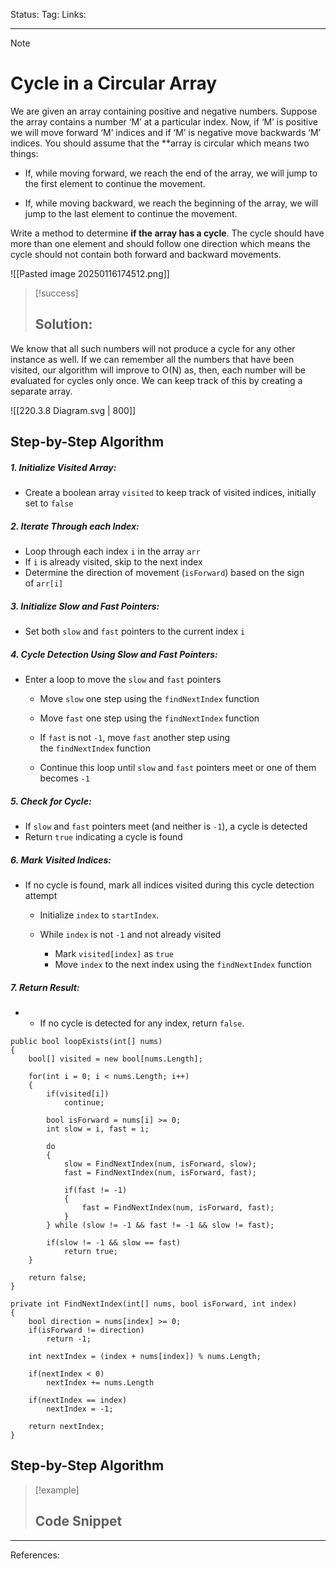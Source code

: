 Status: 
Tag:
Links:

---
> [!note] 
>  # Cycle in a Circular Array

We are given an array containing positive and negative numbers. Suppose the array contains a number ‘M’ at a particular index. Now, if ‘M’ is positive we will move forward ‘M’ indices and if ‘M’ is negative move backwards ‘M’ indices. You should assume that the **array is circular which means two things:

 - If, while moving forward, we reach the end of the array, we will jump to the first element to continue the movement.

 - If, while moving backward, we reach the beginning of the array, we will jump to the last element to continue the movement.

Write a method to determine **if the array has a cycle**. The cycle should have more than one element and should follow one direction which means the cycle should not contain both forward and backward movements.

![[Pasted image 20250116174512.png]]

> [!success] 
> ## Solution: 

We know that all such numbers will not produce a cycle for any other instance as well. If we can remember all the numbers that have been visited, our algorithm will improve to O(N) as, then, each number will be evaluated for cycles only once. We can keep track of this by creating a separate array.

![[220.3.8 Diagram.svg | 800]]

## Step-by-Step Algorithm

##### 1. Initialize Visited Array:

   - Create a boolean array `visited` to keep track of visited indices, initially set to `false`

##### 2. Iterate Through each Index:

   - Loop through each index `i` in the array `arr`
   - If `i` is already visited, skip to the next index
   - Determine the direction of movement (`isForward`) based on the sign of `arr[i]`

##### 3. Initialize Slow and Fast Pointers:

   - Set both `slow` and `fast` pointers to the current index `i`

##### 4. **Cycle Detection Using Slow and Fast Pointers**:

   - Enter a loop to move the `slow` and `fast` pointers

	   - Move `slow` one step using the `findNextIndex` function
	
	   - Move `fast` one step using the `findNextIndex` function
	   - If `fast` is not `-1`, move `fast` another step using the `findNextIndex` function
	
	   - Continue this loop until `slow` and `fast` pointers meet or one of them becomes `-1`

##### 5. **Check for Cycle**:

   - If `slow` and `fast` pointers meet (and neither is `-1`), a cycle is detected
   - Return `true` indicating a cycle is found

##### 6. **Mark Visited Indices**:

   - If no cycle is found, mark all indices visited during this cycle detection attempt
	   - Initialize `index` to `startIndex`.
	
	   - While `index` is not `-1` and not already visited
		   - Mark `visited[index]` as `true`
		   - Move `index` to the next index using the `findNextIndex` function

##### 7. Return Result:

   - - If no cycle is detected for any index, return `false`.


``` run-csharp
public bool loopExists(int[] nums)
{
	bool[] visited = new bool[nums.Length];
	
	for(int i = 0; i < nums.Length; i++)
	{
		if(visited[i])
			continue;
		
		bool isForward = nums[i] >= 0;
		int slow = i, fast = i;
		
		do
		{
			slow = FindNextIndex(num, isForward, slow);
			fast = FindNextIndex(num, isForward, fast);
			
			if(fast != -1)
			{
				fast = FindNextIndex(num, isForward, fast);
			}
		} while (slow != -1 && fast != -1 && slow != fast);
		
		if(slow != -1 && slow == fast)
			return true;
	}
	
	return false;
}
```

``` run-csharp
private int FindNextIndex(int[] nums, bool isForward, int index)
{
	bool direction = nums[index] >= 0;
	if(isForward != direction)
		return -1;
	
	int nextIndex = (index + nums[index]) % nums.Length;
	
	if(nextIndex < 0)
		nextIndex += nums.Length
	
	if(nextIndex == index)
		nextIndex = -1;
		
	return nextIndex;
}
```

## Step-by-Step Algorithm











> [!example] 
>  ## Code Snippet







---
References:
